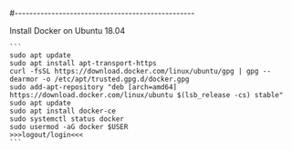 #-------------------------------------------------


Install Docker on Ubuntu 18.04
~~~~~~~~~~~~~~~~~~~~~~~~~~~~~~
```
sudo apt update
sudo apt install apt-transport-https
curl -fsSL https://download.docker.com/linux/ubuntu/gpg | gpg --dearmor -o /etc/apt/trusted.gpg.d/docker.gpg
sudo add-apt-repository "deb [arch=amd64] https://download.docker.com/linux/ubuntu $(lsb_release -cs) stable"
sudo apt update
sudo apt install docker-ce
sudo systemctl status docker
sudo usermod -aG docker $USER
>>>logout/login<<<
```
